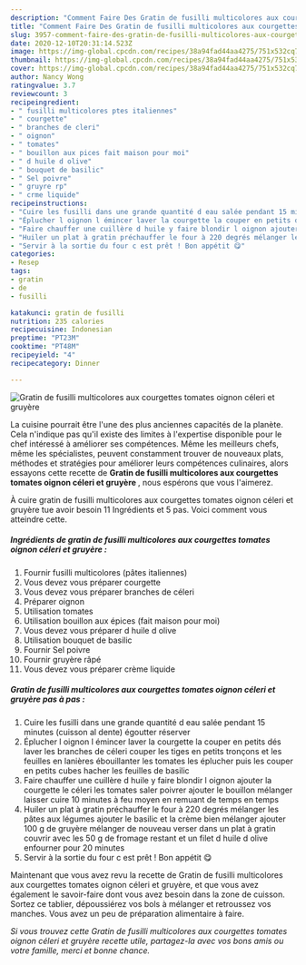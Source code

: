 ```yaml
---
description: "Comment Faire Des Gratin de fusilli multicolores aux courgettes tomates oignon céleri et gruyère"
title: "Comment Faire Des Gratin de fusilli multicolores aux courgettes tomates oignon céleri et gruyère"
slug: 3957-comment-faire-des-gratin-de-fusilli-multicolores-aux-courgettes-tomates-oignon-celeri-et-gruyere
date: 2020-12-10T20:31:14.523Z
image: https://img-global.cpcdn.com/recipes/38a94fad44aa4275/751x532cq70/gratin-de-fusilli-multicolores-aux-courgettes-tomates-oignon-celeri-et-gruyere-photo-principale-de-la-recette.jpg
thumbnail: https://img-global.cpcdn.com/recipes/38a94fad44aa4275/751x532cq70/gratin-de-fusilli-multicolores-aux-courgettes-tomates-oignon-celeri-et-gruyere-photo-principale-de-la-recette.jpg
cover: https://img-global.cpcdn.com/recipes/38a94fad44aa4275/751x532cq70/gratin-de-fusilli-multicolores-aux-courgettes-tomates-oignon-celeri-et-gruyere-photo-principale-de-la-recette.jpg
author: Nancy Wong
ratingvalue: 3.7
reviewcount: 3
recipeingredient:
- " fusilli multicolores ptes italiennes"
- " courgette"
- " branches de cleri"
- " oignon"
- " tomates"
- " bouillon aux pices fait maison pour moi"
- " d huile d olive"
- " bouquet de basilic"
- " Sel poivre"
- " gruyre rp"
- " crme liquide"
recipeinstructions:
- "Cuire les fusilli dans une grande quantité d eau salée pendant 15 minutes (cuisson al dente) égoutter réserver"
- "Éplucher l oignon l émincer laver la courgette la couper en petits dés laver les branches de céleri couper les tiges en petits tronçons et les feuilles en lanières ébouillanter les tomates les éplucher puis les couper en petits cubes hacher les feuilles de basilic"
- "Faire chauffer une cuillère d huile y faire blondir l oignon ajouter la courgette le céleri les tomates saler poivrer ajouter le bouillon mélanger laisser cuire 10 minutes à feu moyen en remuant de temps en temps"
- "Huiler un plat à gratin préchauffer le four à 220 degrés mélanger les pâtes aux légumes ajouter le basilic et la crème bien mélanger ajouter 100 g de gruyère mélanger de nouveau verser dans un plat à gratin couvrir avec les 50 g de fromage restant et un filet d huile d olive enfourner pour 20 minutes"
- "Servir à la sortie du four c est prêt ! Bon appétit 😋"
categories:
- Resep
tags:
- gratin
- de
- fusilli

katakunci: gratin de fusilli 
nutrition: 235 calories
recipecuisine: Indonesian
preptime: "PT23M"
cooktime: "PT48M"
recipeyield: "4"
recipecategory: Dinner

---
```



![Gratin de fusilli multicolores aux courgettes tomates oignon céleri et gruyère](https://img-global.cpcdn.com/recipes/38a94fad44aa4275/751x532cq70/gratin-de-fusilli-multicolores-aux-courgettes-tomates-oignon-celeri-et-gruyere-photo-principale-de-la-recette.jpg)

La cuisine pourrait être l'une des plus anciennes capacités de la planète. Cela n'indique pas qu'il existe des limites à l'expertise disponible pour le chef intéressé à améliorer ses compétences. Même les meilleurs chefs, même les spécialistes, peuvent constamment trouver de nouveaux plats, méthodes et stratégies pour améliorer leurs compétences culinaires, alors essayons cette recette de <strong> Gratin de fusilli multicolores aux courgettes tomates oignon céleri et gruyère </strong>, nous espérons que vous l'aimerez.

<!--inarticleads1-->

À cuire gratin de fusilli multicolores aux courgettes tomates oignon céleri et gruyère tue avoir besoin 11 Ingrédients et 5 pas. Voici comment vous atteindre cette.

##### Ingrédients de gratin de fusilli multicolores aux courgettes tomates oignon céleri et gruyère :

1. Fournir  fusilli multicolores (pâtes italiennes)
1. Vous devez vous préparer  courgette
1. Vous devez vous préparer  branches de céleri
1. Préparer  oignon
1. Utilisation  tomates
1. Utilisation  bouillon aux épices (fait maison pour moi)
1. Vous devez vous préparer  d huile d olive
1. Utilisation  bouquet de basilic
1. Fournir  Sel poivre
1. Fournir  gruyère râpé
1. Vous devez vous préparer  crème liquide




<!--inarticleads2-->

##### Gratin de fusilli multicolores aux courgettes tomates oignon céleri et gruyère pas à pas :

1. Cuire les fusilli dans une grande quantité d eau salée pendant 15 minutes (cuisson al dente) égoutter réserver
1. Éplucher l oignon l émincer laver la courgette la couper en petits dés laver les branches de céleri couper les tiges en petits tronçons et les feuilles en lanières ébouillanter les tomates les éplucher puis les couper en petits cubes hacher les feuilles de basilic
1. Faire chauffer une cuillère d huile y faire blondir l oignon ajouter la courgette le céleri les tomates saler poivrer ajouter le bouillon mélanger laisser cuire 10 minutes à feu moyen en remuant de temps en temps
1. Huiler un plat à gratin préchauffer le four à 220 degrés mélanger les pâtes aux légumes ajouter le basilic et la crème bien mélanger ajouter 100 g de gruyère mélanger de nouveau verser dans un plat à gratin couvrir avec les 50 g de fromage restant et un filet d huile d olive enfourner pour 20 minutes
1. Servir à la sortie du four c est prêt ! Bon appétit 😋




<!--inarticleads1-->

<p>
Maintenant que vous avez revu la recette de Gratin de fusilli multicolores aux courgettes tomates oignon céleri et gruyère, et que vous avez également le savoir-faire dont vous avez besoin dans la zone de cuisson. Sortez ce tablier, dépoussiérez vos bols à mélanger et retroussez vos manches. Vous avez un peu de préparation alimentaire à faire.
</p>

<p>
<i>Si vous trouvez cette Gratin de fusilli multicolores aux courgettes tomates oignon céleri et gruyère recette utile, partagez-la avec vos bons amis ou votre famille, merci et bonne chance.</i>
</p>
